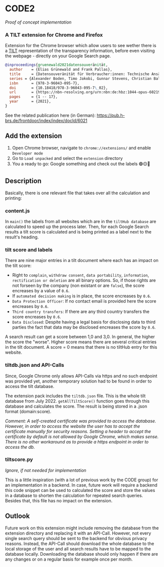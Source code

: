 # CODE2

_Proof of concept implementation_

### A TILT extension for Chrome and Firefox

Extension for the Chrome browser which allow users to see wether there is a [TILT](https://github.com/Transparency-Information-Language/meta) representation of the transparency information, before even visiting the webpage - directly on your Google Search page.

```bibtex
@inproceedings{gruenewald2021datensouveränität,
  author    = {Elias Grünewald and Frank Pallas},
  title     = {Datensouveränität für Verbraucher:innen: Technische Ansätze durch KI-basierte Transparenz und Auskunft im Kontext der DSGVO},
  series = {Alexander Boden, Timo Jakobi, Gunnar Stevens, Christian Bala (Hgg.): Verbraucherdatenschutz - Technik und Regulation zur Unterstützung des Individuums},
  isbn      = {978-3-96043-095-7},
  doi       = {10.18418/978-3-96043-095-7\_02},
  url       = {https://nbn-resolving.org/urn:nbn:de:hbz:1044-opus-60219},
  pages     = {1 -- 17},
  year      = {2021},
}
```

See the related publication here (in German): https://pub.h-brs.de/frontdoor/index/index/docId/6021

## Add the extension

1. Open Chrome browser, navigate to `chrome://extensions/` and enable `Developer mode`
2. Go to `Load unpacked` and select the `extension` directory
3. You a ready to go: Google something and check out the labels 🟢🟡🔴

## Description
Basically, there is one relevant file that takes over all the calculation and printing:
### content.js
In `main()` the labels from all websites which are in the `tiltHub database` are calculated to speed up the process later. Then, for each Google Search results a tilt score is calculated and is being printed as a label next to the result's heading.

### tilt score and labels
There are nine major entries in a tilt document where each has an impact on the tilt score:
- Right to `complain`, `withdraw consent`, `data portability`, `information`, `rectification or deletion` are all binary options. So, if those rights are not forseen by the company (non existant or are `false`), the score encreases by a value of `0.6`.
- If `automated decision making` is in place, the score encreases by `0.6`.
- `Data Protection Officer`: If no contact email is provided here the score encreases by `0.6`. 
- `Third country transfers`: If there are any third country transfers the score encreases by `0.6`.
- `Data Disclosed`: Despite having a legal basis for disclosing data to third parties the fact that data may be disclosed encreases the score by `0.6`.

A search result can get a score between 1,0 and 3,0. In general, the higher the score the "worse". Higher score means there are several critical entries in the tilt document. A score = 0 means that there is no tiltHub entry for this website.

### tiltdb.json and API-Calls
Since, Google Chrome only allows API-Calls via https and no such endpoint was provided yet, another temporary solution had to be found in order to access the tilt database.

The extension pack includes the `tiltdb.json` file. This is the whole tilt database from July 2022. `getAllTiltScore()` function goes through this database and calculates the score. The result is being stored in a .json format (domain:score).

*Comment: A self-created certificate was provided to access the database. However, in order to access the website the user has to accept the certificate manually for security reasons. Setting a header to accept the certificate by default is not allowed by Google Chrome, which makes sense. There is no other workaround as to provide a https endpoint in order to access the db.*

### tiltscore.py
*Ignore, if not needed for implementation*

This is a little inspiration (with a lot of previous work by the CODE group) for an implementation in a backend. In case, future work will require a backend this code snippet can be used to calculated the score and store the values in a database to shorten the calculation for repeated search queries. Besides that, this file has no impact on the extension.

## Outlook
Future work on this extension might include removing the database from the extension directory and replacing it with an API-Call. However, not every single search query should be sent to the backend for obvious privacy reasons. Instead, the API-Call should download the whole database to the local storage of the user and all search results have to be mapped to the database locally. Downloading the database should only happen if there are any changes or on a regular basis for example once per month.
